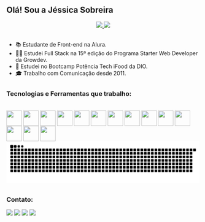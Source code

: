 ## Olá! Sou a Jéssica Sobreira 

<div align="center">
  <a href="https://github.com/jessica-sobreira">
    <img height="180em" src="https://github-readme-stats.vercel.app/api?username=jessica-sobreira&show_icons=true&theme=dracula&include_all_commits=true&count_private=true"/>
    <img height="180em" src="https://github-readme-stats.vercel.app/api/top-langs/?username=jessica-sobreira&layout=compact&langs_count=7&theme=dracula"/>
  </a>
</div>

<br>

- 📚 Estudante de Front-end na Alura.
- 👩‍💻 Estudei Full Stack na 15ª edição do Programa Starter Web Developer da Growdev.
- 🚀 Estudei no Bootcamp Potência Tech iFood da DIO.
- 🎓 Trabalho com Comunicação desde 2011.

##

### Tecnologias e Ferramentas que trabalho:

<div style="display: inline_block"><br>
  <img align="center" src="https://user-images.githubusercontent.com/25181517/192158954-f88b5814-d510-4564-b285-dff7d6400dad.png" height='40' width='40'/>
  <img align="center" src="https://user-images.githubusercontent.com/25181517/183898674-75a4a1b1-f960-4ea9-abcb-637170a00a75.png" height='40' width='40'/>
  <img align="center" src="https://user-images.githubusercontent.com/25181517/183898054-b3d693d4-dafb-4808-a509-bab54cf5de34.png" height='40' width='40'/>
  <img align="center" src="https://user-images.githubusercontent.com/25181517/117447155-6a868a00-af3d-11eb-9cfe-245df15c9f3f.png" height='40' width='40'/>
  <img align="center" src="https://user-images.githubusercontent.com/25181517/183897015-94a058a6-b86e-4e42-a37f-bf92061753e5.png" height='40' width='40'/>
  <img align="center" src="https://user-images.githubusercontent.com/25181517/183890598-19a0ac2d-e88a-4005-a8df-1ee36782fde1.png" height='40' width='40'/>
  <img align="center" src="https://user-images.githubusercontent.com/25181517/121401671-49102800-c959-11eb-9f6f-74d49a5e1774.png" height='40' width='40'/>
  <img align="center" src="https://user-images.githubusercontent.com/25181517/183568594-85e280a7-0d7e-4d1a-9028-c8c2209e073c.png" height='40' width='40'/>
  <img align="center" src="https://user-images.githubusercontent.com/25181517/183859966-a3462d8d-1bc7-4880-b353-e2cbed900ed6.png" height='40' width='40'/>
  <img align="center" src="https://user-images.githubusercontent.com/25181517/192108372-f71d70ac-7ae6-4c0d-8395-51d8870c2ef0.png" height='40' width='40'/>
  <img align="center" src="https://skillicons.dev/icons?i=vite" height="40" width='40' />
  <img align="center" src="https://skillicons.dev/icons?i=sass" height="40" width='40' />
  <img align="center" src="https://skillicons.dev/icons?i=styledcomponents" height="40" width='40' />
  <img align="center" src="https://skillicons.dev/icons?i=postgres" height="40" width='40' />
</div>

<picture>
  <source media="(prefers-color-scheme: dark)" srcset="https://raw.githubusercontent.com/jessica-sobreira/jessica-sobreira/output/github-contribution-grid-snake-dark.svg">
    <source media="(prefers-color-scheme: dark)" srcset="https://raw.githubusercontent.com/jessica-sobreira/jessica-sobreira/output/github-contribution-grid-snake.svg">
  <img alt="github contribution grid snake animation" src="https://raw.githubusercontent.com/jessica-sobreira/jessica-sobreira/output/github-contribution-grid-snake.svg">
</picture>

##

### Contato:

<div > 
  <a href="https://www.instagram.com/jsscsb/" target="_blank"><img src="https://img.shields.io/badge/-Instagram-%23E4405F?style=for-the-badge&logo=instagram&logoColor=white" target="_blank"></a>
  <a href="mailto:j.jecristina@gmail.com"><img src="https://img.shields.io/badge/-Gmail-%23333?style=for-the-badge&logo=gmail&logoColor=white" target="_blank"></a>
  <a href="https://www.linkedin.com/in/jessicasobreira/" target="_blank"><img src="https://img.shields.io/badge/-LinkedIn-%230077B5?style=for-the-badge&logo=linkedin&logoColor=white" target="_blank"></a> 
  <a href="https://discord.com/channels/@jessicasobreira" target="_blank"><img src="https://img.shields.io/badge/Discord-5865F2?style=for-the-badge&logo=discord&logoColor=white" target="_blank"></a>
</div>
